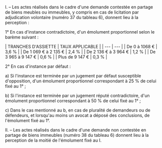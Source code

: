 I. – Les actes réalisés dans le cadre d'une demande contestée en partage de biens meubles ou immeubles, y compris en cas de licitation par adjudication volontaire (numéro 37 du tableau 6), donnent lieu à la perception :

1° En cas d'instance contradictoire, d'un émolument proportionnel selon le barème suivant :

|
TRANCHES D'ASSIETTE |
TAUX APPLICABLE |
| --- | --- |
|
De 0 à 1068 € |
3,6 % |
|
De 1 069 € à 2 135 € |
2,4 % |
|
De 2 136 € à 3 964 € |
1,2 % |
|
De 3 965 à 9 147 € |
0,6 % |
|
Plus de 9 147 € |
0,3 % |

2° En cas d'instance par défaut :

a) Si l'instance est terminée par un jugement par défaut susceptible d'opposition, d'un émolument proportionnel correspondant à 25 % de celui fixé au 1° ;

b) Si l'instance est terminée par un jugement réputé contradictoire, d'un émolument proportionnel correspondant à 50 % de celui fixé au 1° ;

c) Dans le cas mentionné au b, en cas de pluralité de demandeurs ou de défendeurs, et lorsqu'au moins un avocat a déposé des conclusions, de l'émolument fixé au 1°.

II. – Les actes réalisés dans le cadre d'une demande non contestée en partage de biens immeubles (numéro 38 du tableau 6) donnent lieu à la perception de la moitié de l'émolument fixé au I.
